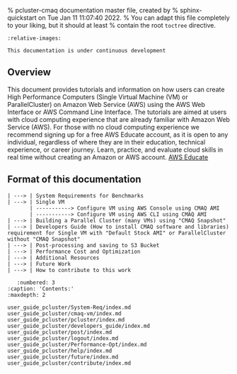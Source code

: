 % pcluster-cmaq documentation master file, created by
%   sphinx-quickstart on Tue Jan 11 11:07:40 2022.
%   You can adapt this file completely to your liking, but it should at least
%   contain the root `toctree` directive.

```{include} ../README.md
:relative-images:
```
```{warning}
This documentation is under continuous development
```

## Overview

This document provides tutorials and information on how users can create High Performance Computers (Single Virtual Machine (VM) or ParallelCluster) on Amazon Web Service (AWS) using the AWS Web Interface or AWS Command Line Interface. The tutorials are aimed at users with cloud computing experience that are already familiar with Amazon Web Service (AWS).  For those with no cloud computing experience we recommend signing up for a free AWS Educate account, as it is open to any individual, regardless of where they are in their education, technical experience, or career journey. Learn, practice, and evaluate cloud skills in real time without creating an Amazon or AWS account. <a href="https://aws.amazon.com/education/awseducate/">AWS Educate</a>

 

## Format of this documentation

```
| ---> | System Requirements for Benchmarks
| ---> | Single VM
       | -----------> Configure VM using AWS Console using CMAQ AMI
       | -----------> Configure VM using AWS CLI using CMAQ AMI
| ---> | Building a Parallel Cluster (many VMs) using "CMAQ Snapshot"
| ---> | Developers Guide (How to install CMAQ software and libraries) 
requirement for Single VM with "Default Stock AMI" or ParallelCluster without "CMAQ Snapshot"
| ---> | Post-processing and saving to S3 Bucket
| ---> | Performance Cost and Optimization
| ---> | Additional Resources
| ---> | Future Work
| ---> | How to contribute to this work

```

```{toctree}
   :numbered: 3
:caption: 'Contents:'
:maxdepth: 2

user_guide_pcluster/System-Req/index.md
user_guide_pcluster/cmaq-vm/index.md
user_guide_pcluster/pcluster/index.md
user_guide_pcluster/developers_guide/index.md
user_guide_pcluster/post/index.md
user_guide_pcluster/logout/index.md
user_guide_pcluster/Performance-Opt/index.md
user_guide_pcluster/help/index.md
user_guide_pcluster/future/index.md
user_guide_pcluster/contribute/index.md
```
